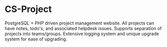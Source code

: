 CS-Project
==========

PostgreSQL + PHP driven project management website. All projects can have notes, todo's, and associated helpdesk issues. Supports separation of projects into teams/groups. Extensive logging system and unique upgrade system for ease of upgrading.
